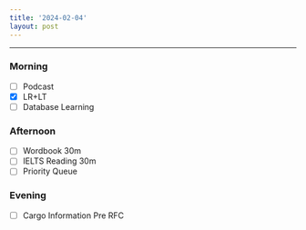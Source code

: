 ```yaml
---
title: '2024-02-04'
layout: post
---
```


---

### Morning

- [ ] Podcast
- [x] LR+LT
- [ ] Database Learning

### Afternoon

- [ ] Wordbook 30m
- [ ] IELTS Reading 30m
- [ ] Priority Queue

### Evening

- [ ] Cargo Information Pre RFC
